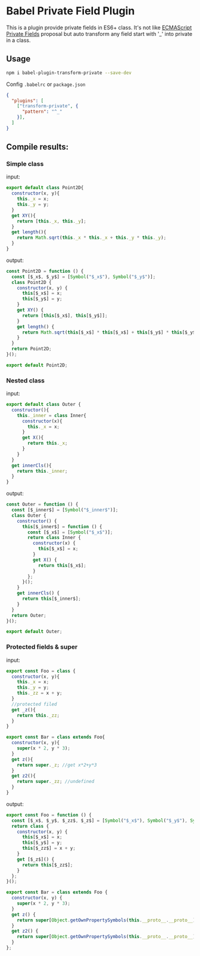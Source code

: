 # Babel Private Field Plugin

This is a plugin provide private fields in ES6+ class. It's not like [ECMAScript Private Fields](https://github.com/tc39/proposal-private-fields) proposal but auto transform any field start with '_' into private in a class.

## Usage

```bash
npm i babel-plugin-transform-private --save-dev
```

Config `.babelrc` or `package.json`

```json
{
  "plugins": [
    ["transform-private", {
      "pattern": "^_"
    }],
  ]
}
```

## Compile results:

### Simple class

input:

```js
export default class Point2D{
  constructor(x, y){
    this._x = x;
    this._y = y;
  }
  get XY(){
    return [this._x, this._y];
  }
  get length(){
    return Math.sqrt(this._x * this._x + this._y * this._y);
  }
}
```

output:

```js
const Point2D = function () {
  const [$_x$, $_y$] = [Symbol("$_x$"), Symbol("$_y$")];
  class Point2D {
    constructor(x, y) {
      this[$_x$] = x;
      this[$_y$] = y;
    }
    get XY() {
      return [this[$_x$], this[$_y$]];
    }
    get length() {
      return Math.sqrt(this[$_x$] * this[$_x$] + this[$_y$] * this[$_y$]);
    }
  }
  return Point2D;
}();

export default Point2D;
```

### Nested class

input:

```js
export default class Outer {
  constructor(){
    this._inner = class Inner{
      constructor(x){
        this._x = x;
      }
      get X(){
        return this._x;
      }
    }
  }
  get innerCls(){
    return this._inner;
  }
}
```

output:

```js
const Outer = function () {
  const [$_inner$] = [Symbol("$_inner$")];
  class Outer {
    constructor() {
      this[$_inner$] = function () {
        const [$_x$] = [Symbol("$_x$")];
        return class Inner {
          constructor(x) {
            this[$_x$] = x;
          }
          get X() {
            return this[$_x$];
          }
        };
      }();
    }
    get innerCls() {
      return this[$_inner$];
    }
  }
  return Outer;
}();

export default Outer;
```

### Protected fields & super

input:

```js
export const Foo = class {
  constructor(x, y){
    this._x = x;
    this._y = y;
    this._zz = x + y;  
  }
  //protected filed
  get _z(){
    return this._zz;
  }
}

export const Bar = class extends Foo{
  constructor(x, y){
    super(x * 2, y * 3);
  }
  get z(){
    return super._z; //get x*2+y*3
  }
  get z2(){
    return super._zz; //undefined
  }
}
```

output:

```js
export const Foo = function () {
  const [$_x$, $_y$, $_zz$, $_z$] = [Symbol("$_x$"), Symbol("$_y$"), Symbol("$_zz$"), Symbol("$_z$")];
  return class {
    constructor(x, y) {
      this[$_x$] = x;
      this[$_y$] = y;
      this[$_zz$] = x + y;
    }
    get [$_z$]() {
      return this[$_zz$];
    }
  };
}();

export const Bar = class extends Foo {
  constructor(x, y) {
    super(x * 2, y * 3);
  }
  get z() {
    return super[Object.getOwnPropertySymbols(this.__proto__.__proto__).filter(s => String(s) === "Symbol($_z$)")[0]];
  }
  get z2() {
    return super[Object.getOwnPropertySymbols(this.__proto__.__proto__).filter(s => String(s) === "Symbol($_zz$)")[0]];
  }
};
```